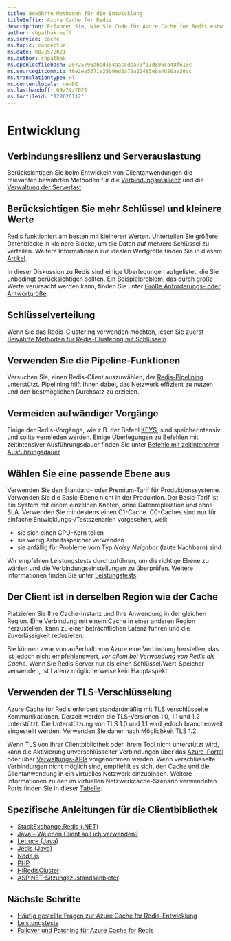 ```yaml
---
title: Bewährte Methoden für die Entwicklung
titleSuffix: Azure Cache for Redis
description: Erfahren Sie, wie Sie Code für Azure Cache for Redis entwickeln.
author: shpathak-msft
ms.service: cache
ms.topic: conceptual
ms.date: 08/25/2021
ms.author: shpathak
ms.openlocfilehash: 20725796abed454aaccdea73f13d898ca48f615c
ms.sourcegitcommit: f6e2ea5571e35b9ed3a79a22485eba4d20ae36cc
ms.translationtype: HT
ms.contentlocale: de-DE
ms.lasthandoff: 09/24/2021
ms.locfileid: "128626112"
---
```

# <a name="development"></a>Entwicklung

## <a name="connection-resilience-and-server-load"></a>Verbindungsresilienz und Serverauslastung

Berücksichtigen Sie beim Entwickeln von Clientanwendungen die relevanten bewährten Methoden für die [Verbindungsresilienz](cache-best-practices-connection.md) und die [Verwaltung der Serverlast](cache-best-practices-server-load.md).

## <a name="consider-more-keys-and-smaller-values"></a>Berücksichtigen Sie mehr Schlüssel und kleinere Werte

Redis funktioniert am besten mit kleineren Werten. Unterteilen Sie größere Datenblöcke in kleinere Blöcke, um die Daten auf mehrere Schlüssel zu verteilen. Weitere Informationen zur idealen Wertgröße finden Sie in diesem [Artikel](https://stackoverflow.com/questions/55517224/what-is-the-ideal-value-size-range-for-redis-is-100kb-too-large/).

In dieser Diskussion zu Redis sind einige Überlegungen aufgelistet, die Sie unbedingt berücksichtigen sollten. Ein Beispielproblem, das durch große Werte verursacht werden kann, finden Sie unter [Große Anforderungs- oder Antwortgröße](cache-troubleshoot-client.md#large-request-or-response-size).

## <a name="key-distribution"></a>Schlüsselverteilung

Wenn Sie das Redis-Clustering verwenden möchten, lesen Sie zuerst [Bewährte Methoden für Redis-Clustering mit Schlüsseln](https://redislabs.com/blog/redis-clustering-best-practices-with-keys/).

## <a name="use-pipelining"></a>Verwenden Sie die Pipeline-Funktionen

Versuchen Sie, einen Redis-Client auszuwählen, der [Redis-Pipelining](https://redis.io/topics/pipelining) unterstützt. Pipelining hilft Ihnen dabei, das Netzwerk effizient zu nutzen und den bestmöglichen Durchsatz zu erzielen.

## <a name="avoid-expensive-operations"></a>Vermeiden aufwändiger Vorgänge

Einige der Redis-Vorgänge, wie z.B. der Befehl [KEYS](https://redis.io/commands/keys), sind speicherintensiv und sollte vermieden werden. Einige Überlegungen zu Befehlen mit zeitintensiver Ausführungsdauer finden Sie unter [Befehle mit zeitintensiver Ausführungsdauer](cache-troubleshoot-server.md#long-running-commands)

## <a name="choose-an-appropriate-tier"></a>Wählen Sie eine passende Ebene aus
Verwenden Sie den Standard- oder Premium-Tarif für Produktionssysteme.  Verwenden Sie die Basic-Ebene nicht in der Produktion. Der Basic-Tarif ist ein System mit einem einzelnen Knoten, ohne Datenreplikation und ohne SLA. Verwenden Sie mindestens einen C1-Cache. C0-Caches sind nur für einfache Entwicklungs-/Testszenarien vorgesehen, weil:

- sie sich einen CPU-Kern teilen
- sie wenig Arbeitsspeicher verwenden
- sie anfällig für Probleme vom Typ *Noisy Neighbor* (laute Nachbarn) sind

Wir empfehlen Leistungstests durchzuführen, um die richtige Ebene zu wählen und die Verbindungseinstellungen zu überprüfen. Weitere Informationen finden Sie unter [Leistungstests](cache-best-practices-performance.md).

## <a name="client-in-same-region-as-cache"></a>Der Client ist in derselben Region wie der Cache

Platzieren Sie Ihre Cache-Instanz und Ihre Anwendung in der gleichen Region. Eine Verbindung mit einem Cache in einer anderen Region herzustellen, kann zu einer beträchtlichen Latenz führen und die Zuverlässigkeit reduzieren.  

Sie können zwar von außerhalb von Azure eine Verbindung herstellen, das ist jedoch nicht empfehlenswert, *vor allem bei Verwendung von Redis als Cache*.  Wenn Sie Redis Server nur als einen Schlüssel/Wert-Speicher verwenden, ist Latenz möglicherweise kein Hauptaspekt.

## <a name="use-tls-encryption"></a>Verwenden der TLS-Verschlüsselung

Azure Cache for Redis erfordert standardmäßig mit TLS verschlüsselte Kommunikationen. Derzeit werden die TLS-Versionen 1.0, 1.1 und 1.2 unterstützt. Die Unterstützung von TLS 1.0 und 1.1 wird jedoch branchenweit eingestellt werden. Verwenden Sie daher nach Möglichkeit TLS 1.2.

Wenn TLS von Ihrer Clientbibliothek oder Ihrem Tool nicht unterstützt wird, kann die Aktivierung unverschlüsselter Verbindungen über das [Azure-Portal](cache-configure.md#access-ports) oder über [Verwaltungs-APIs](/rest/api/redis/redis/update) vorgenommen werden. Wenn verschlüsselte Verbindungen nicht möglich sind, empfiehlt es sich, den Cache und die Clientanwendung in ein virtuelles Netzwerk einzubinden. Weitere Informationen zu den im virtuellen Netzwerkcache-Szenario verwendeten Ports finden Sie in dieser [Tabelle](cache-how-to-premium-vnet.md#outbound-port-requirements).

## <a name="client-library-specific-guidance"></a>Spezifische Anleitungen für die Clientbibliothek

* [StackExchange.Redis (.NET)](https://gist.github.com/JonCole/925630df72be1351b21440625ff2671f#file-redis-bestpractices-stackexchange-redis-md)
* [Java – Welchen Client soll ich verwenden?](https://gist.github.com/warrenzhu25/1beb02a09b6afd41dff2c27c53918ce7#file-azure-redis-java-best-practices-md)
* [Lettuce (Java)](https://github.com/Azure/AzureCacheForRedis/blob/main/Lettuce%20Best%20Practices.md)
* [Jedis (Java)](https://gist.github.com/JonCole/925630df72be1351b21440625ff2671f#file-redis-bestpractices-java-jedis-md)
* [Node.js](https://gist.github.com/JonCole/925630df72be1351b21440625ff2671f#file-redis-bestpractices-node-js-md)
* [PHP](https://gist.github.com/JonCole/925630df72be1351b21440625ff2671f#file-redis-bestpractices-php-md)
* [HiRedisCluster](https://github.com/Azure/AzureCacheForRedis/blob/main/HiRedisCluster%20Best%20Practices.md)
* [ASP.NET-Sitzungszustandsanbieter](https://gist.github.com/JonCole/925630df72be1351b21440625ff2671f#file-redis-bestpractices-session-state-provider-md)

## <a name="next-steps"></a>Nächste Schritte

- [Häufig gestellte Fragen zur Azure Cache for Redis-Entwicklung](cache-development-faq.yml)
- [Leistungstests](cache-best-practices-performance.md)
- [Failover und Patching für Azure Cache for Redis](cache-failover.md)
